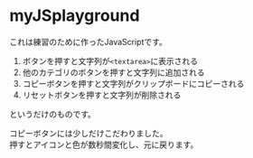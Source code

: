 # myJSplayground

これは練習のために作ったJavaScriptです。

1. ボタンを押すと文字列が`<textarea>`に表示される
2. 他のカテゴリのボタンを押すと文字列に追加される
3. コピーボタンを押すと文字列がクリップボードにコピーされる
4. リセットボタンを押すと文字列が削除される

というだけのものです。

コピーボタンには少しだけこだわりました。<br>
押すとアイコンと色が数秒間変化し、元に戻ります。
